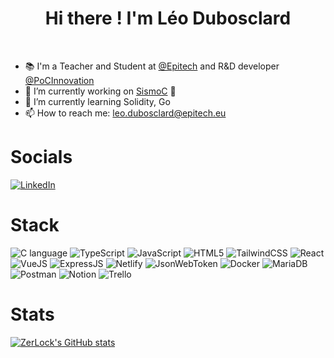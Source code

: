 <h1 align="center">Hi there ! I'm Léo Dubosclard</h1>
<br />

- 📚 I'm a Teacher and Student at [@Epitech](https://epitech.eu) and R&D developer [@PoCInnovation](https://github.com/PoCInnovation)
- 🔭 I’m currently working on [SismoC](https://github.com/PoCInnovation/SismoC) 🚀
- 🌱 I’m currently learning Solidity, Go
- 📫 How to reach me: leo.dubosclard@epitech.eu

# Socials
<a href="https://linkedin.com/leo-dubosclard">![LinkedIn](https://img.shields.io/badge/LinkedIn-0077B5?style=for-the-badge&logo=linkedin&logoColor=white)</a>

# Stack
![C language](https://img.shields.io/badge/c-%2300599C.svg?style=for-the-badge&logo=c&logoColor=white) ![TypeScript](https://img.shields.io/badge/TypeScript-007ACC?style=for-the-badge&logo=typescript&logoColor=white) ![JavaScript](https://img.shields.io/badge/JavaScript-323330?style=for-the-badge&logo=javascript&logoColor=white) ![HTML5](https://img.shields.io/badge/HTML5-E34F26?style=for-the-badge&logo=html5&logoColor=white) ![TailwindCSS](https://img.shields.io/badge/Tailwind_CSS-38B2AC?style=for-the-badge&logo=tailwind-css&logoColor=white) ![React](https://img.shields.io/badge/React-20232A?style=for-the-badge&logo=react&logoColor=white) ![VueJS](https://img.shields.io/badge/Vue.js-35495E?style=for-the-badge&logo=vue.js&logoColor=white) ![ExpressJS](https://img.shields.io/badge/Express.js-404D59?style=for-the-badge&logoColor=white) ![Netlify](https://img.shields.io/badge/Netlify-00C7B7?style=for-the-badge&logo=netlify&logoColor=white) ![JsonWebToken](https://img.shields.io/badge/json%20web%20tokens-323330?style=for-the-badge&logo=json-web-tokens&logoColor=white) ![Docker](https://img.shields.io/badge/docker-%230db7ed.svg?style=for-the-badge&logo=docker&logoColor=white) ![MariaDB](https://img.shields.io/badge/MariaDB-003545?style=for-the-badge&logo=mariadb&logoColor=white) ![Postman](https://img.shields.io/badge/Postman-FF6C37?style=for-the-badge&logo=postman&logoColor=white) ![Notion](https://img.shields.io/badge/Notion-%23000000.svg?style=for-the-badge&logo=notion&logoColor=white) ![Trello](https://img.shields.io/badge/Trello-0052CC?style=for-the-badge&logo=trello&logoColor=white)

# Stats
[![ZerLock's GitHub stats](https://github-readme-stats.vercel.app/api?username=ZerLock&theme=tokyonight)](https://github.com/ZerLock)
